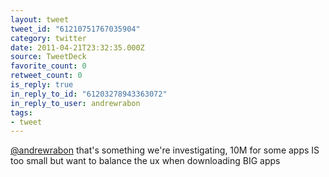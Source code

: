 ```yaml
---
layout: tweet
tweet_id: "61210751767035904"
category: twitter
date: 2011-04-21T23:32:35.000Z
source: TweetDeck
favorite_count: 0
retweet_count: 0
is_reply: true
in_reply_to_id: "61203278943363072"
in_reply_to_user: andrewrabon
tags:
- tweet
---
```


[@andrewrabon](https://twitter.com/@andrewrabon) that's something we're investigating, 10M  for some apps IS too small but want to balance the ux when downloading BIG apps
